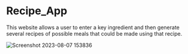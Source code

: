 # Recipe_App
This website allows a user to enter a key ingredient and then generate several recipes of possible meals that could be made using that recipe.

![Screenshot 2023-08-07 153836](https://github.com/Hasnain7861/Recipe_App/assets/104284237/14e514c9-3268-488f-974b-9adaf7239218)

